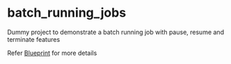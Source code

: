 # batch_running_jobs
Dummy project to demonstrate a batch running job with pause, resume and terminate features

Refer [Blueprint](blueprint.md) for more details